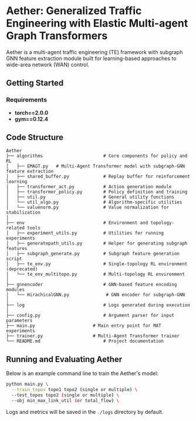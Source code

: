# Aether: Generalized Traffic Engineering with Elastic Multi-agent Graph Transformers

Aether is a multi-agent traffic engineering (TE) framework with subgraph GNN feature extraction module built for learning-based approaches to wide-area network (WAN) control.

## Getting Started


### Requirements
- **torch==2.0.0**
- **gym==0.12.4** 

## Code Structure
```
Aether
├── algorithms                       # Core components for policy and RL
│   ├── EMAGT.py   # Multi-Agent Transformer model with subgraph-GNN feature extraction
│   ├── shared_buffer.py             # Replay buffer for reinforcement learning
│   ├── transformer_act.py           # Action generation module
│   ├── transformer_policy.py        # Policy definition and training
│   ├── util.py                      # General utility functions
│   └── util_algo.py                 # Algorithm-specific utilities
│   └── valuenorm.py                 # Value normalization for stabilization
│
├── env                              # Environment and topology-related tools
│   ├── experiment_utils.py          # Utilities for running experiments
│   ├── generatepath_utils.py        # Helper for generating subgraph features
│   ├── subgraph_generate.py         # Subgraph feature generation script
│   ├── te_env.py                    # Single-topology RL environment (deprecated)
│   └── te_env_multitopo.py          # Multi-topology RL environment
│
├── gnnencoder                       # GNN-based feature encoding modules
│   └── HirachicalGNN.py              # GNN encoder for subgraph-GNN
│
├── log                              # Logs generated during execution
│
├── config.py                        # Argument parser for input parameters
├── main.py                      # Main entry point for MAT experiments
├── trainer.py                   # Multi-Agent Transformer trainer
└── README.md                        # Project documentation
```

## Running and Evaluating Aether
Below is an example command line to train the Aether's model:

```bash
python main.py \
  --train_topos topo1 topo2 (single or multiple) \
  --test_topos topo2 (single or multiple) \
  --obj min_max_link_util (or total_flow) \
```

Logs and metrics will be saved in the `./logs` directory by default.

